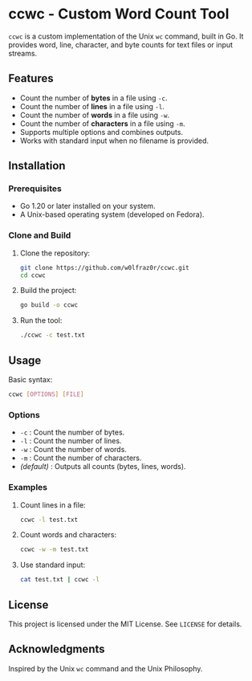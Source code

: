 # ccwc - Custom Word Count Tool

`ccwc` is a custom implementation of the Unix `wc` command, built in Go. It provides word, line, character, and byte counts for text files or input streams.

## Features

- Count the number of **bytes** in a file using `-c`.
- Count the number of **lines** in a file using `-l`.
- Count the number of **words** in a file using `-w`.
- Count the number of **characters** in a file using `-m`.
- Supports multiple options and combines outputs.
- Works with standard input when no filename is provided.

## Installation

### Prerequisites

- Go 1.20 or later installed on your system.
- A Unix-based operating system (developed on Fedora).

### Clone and Build

1. Clone the repository:
   ```bash
   git clone https://github.com/w0lfraz0r/ccwc.git
   cd ccwc
   ```
2. Build the project:
   ```bash
   go build -o ccwc
   ```
3. Run the tool:
   ```bash
   ./ccwc -c test.txt
   ```

## Usage

Basic syntax:

```bash
ccwc [OPTIONS] [FILE]
```

### Options

- `-c` : Count the number of bytes.
- `-l` : Count the number of lines.
- `-w` : Count the number of words.
- `-m` : Count the number of characters.
- _(default)_ : Outputs all counts (bytes, lines, words).

### Examples

1. Count lines in a file:
   ```bash
   ccwc -l test.txt
   ```
2. Count words and characters:
   ```bash
   ccwc -w -m test.txt
   ```
3. Use standard input:
   ```bash
   cat test.txt | ccwc -l
   ```

## License

This project is licensed under the MIT License. See `LICENSE` for details.

## Acknowledgments

Inspired by the Unix `wc` command and the Unix Philosophy.
